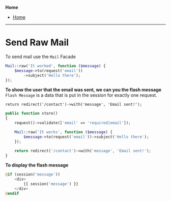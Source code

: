 **Home**
- [Home](../index.md)
---
# Send Raw Mail

To send mail use the `Mail` Facade
```php
Mail::raw('It worked', function ($message) {
    $message->to(request('email'))
        ->subject('Hello there');
});
```

**To show the user that the email was sent, we can you the flash message**  
`Flash Message` is a data that is put in the session for exactly one request.  

`return redirect('/contact')->with('message', 'Email sent!');`

```php
public function store()
{
    request()->validate(['email' => 'required|email']);

    Mail::raw('It works', function ($message) {
        $message->to(request('email'))->subject('Hello there');
    });

    return redirect('/contact')->with('message', 'Email sent!');
}
```

**To display the flash message**  
```php
@if (session('message'))
    <div>
        {{ session('message') }}  
    </div>
@endif
```

